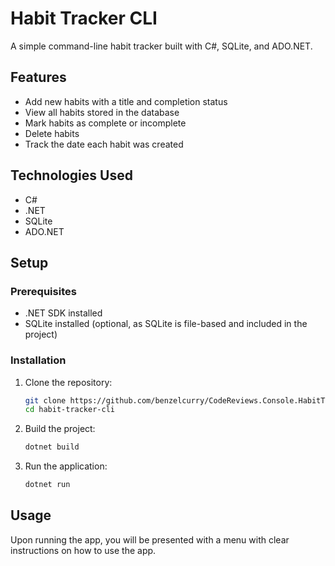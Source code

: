 # Habit Tracker CLI

A simple command-line habit tracker built with C#, SQLite, and ADO.NET.

## Features
- Add new habits with a title and completion status
- View all habits stored in the database
- Mark habits as complete or incomplete
- Delete habits
- Track the date each habit was created

## Technologies Used
- C#
- .NET
- SQLite
- ADO.NET

## Setup

### Prerequisites
- .NET SDK installed
- SQLite installed (optional, as SQLite is file-based and included in the project)

### Installation
1. Clone the repository:
   ```sh
   git clone https://github.com/benzelcurry/CodeReviews.Console.HabitTracker/
   cd habit-tracker-cli
   ```

2. Build the project:
   ```sh
   dotnet build
   ```

3. Run the application:
   ```sh
   dotnet run
   ```

## Usage
Upon running the app, you will be presented with a menu with clear instructions on how to use the app.
